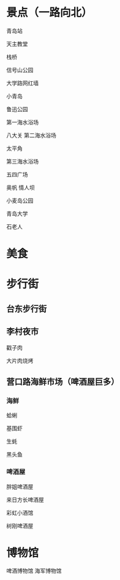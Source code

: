 # 景点（一路向北）

青岛站

天主教堂

栈桥

信号山公园

大学路网红墙

小青岛

鲁迅公园

第一海水浴场

八大关 第二海水浴场

太平角

第三海水浴场

五四广场

奥帆 情人坝

小麦岛公园

青岛大学

石老人



# 美食



# 步行街

## 台东步行街

## 李村夜市

戳子肉

大片肉烧烤

## 营口路海鲜市场（啤酒屋巨多）

### 海鲜

蛤蜊

基围虾

生蚝

黑头鱼

### 啤酒屋

胖姐啤酒屋

来日方长啤酒屋

彩虹小酒馆

树刚啤酒屋

# 博物馆

啤酒博物馆
海军博物馆